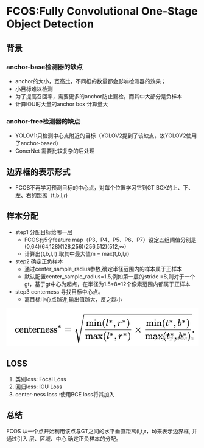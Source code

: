 # FCOS:Fully Convolutional One-Stage Object Detection

## 背景
### anchor-base检测器的缺点
- anchor的大小，宽高比，不同框的数量都会影响检测器的效果；
- 小目标难以检测
- 为了提高召回率，需要更多的anchor防止漏检，而其中大部分是负样本
- 计算IOU时大量的anchor box 计算量大
### anchor-free检测器的缺点
- YOLOV1:只检测中心点附近的目标（YOLOV2提到了该缺点，故YOLOV2使用了anchor-based） 
- ConerNet 需要比较复杂的后处理

## 边界框的表示形式
- FCOS不再学习预测目标的中心点，对每个位置学习它到GT BOX的上、下、左、右的距离（t,b,l,r)


## 样本分配
- step1 分配目标给哪一层 
    - FCOS有5个feature map（P3、P4、P5、P6、P7）设定五组阈值分别是(0,64)(64,128)(128,256)(256,512)(512,∞)
    - 计算出(t,b,l,r) 取其中最大值m = max(t,b,l,r)
- step2 确定正负样本
    - 通过center_sample_radius参数,确定半径范围内的样本属于正样本
    - 默认配置center_sample_radius=1.5,例如第一层的stride =8,则对于一个gt，基于gt中心为起点，在半径为1.5*8=12个像素范围内都属于正样本
- step3 centerness 寻找目标中心点。
    - 离目标中心点越近,输出值越大，反之越小
    
![img](../picture/objectdetect/centerness.jpg)

## LOSS
1. 类别loss: Focal Loss
2. 回归loss: IOU Loss
3. center-ness loss :使用BCE loss将其加入


## 总结

FCOS 从一个点开始利用该点与GT之间的水平垂直距离(l,t,r，b)来表示边界框, 并通过引入 层、区域、中心 确定正负样本的分配。